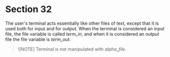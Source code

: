 # Section 32

The user's terminal acts essentially like other files of text, except that it is used both for input and for output.
When the terminal is considered an input file, the file variable is called *term_in*, and when it is considered an output file the file variable is *term_out*.

> ![NOTE]
> Terminal is not manipulated with *alpha_file*.
